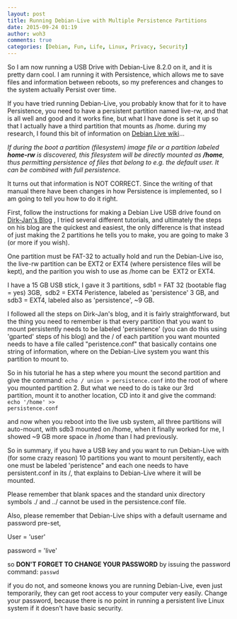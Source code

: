 ```yaml
---
layout: post
title: Running Debian-Live with Multiple Persistence Partitions
date: 2015-09-24 01:19
author: woh3
comments: true
categories: [Debian, Fun, Life, Linux, Privacy, Security]
---
```

So I am now running a USB Drive with Debian-Live 8.2.0 on it, and it is pretty darn cool. I am running it with Persistence, which allows me to save files and information between reboots, so my preferences and changes to the system actually Persist over time.

If you have tried running Debian-Live, you probably know that for it to have Persistence, you need to have a persistent partition named live-rw, and that is all well and good and it works fine, but what I have done is set it up so that I actually have a third partition that mounts as /home. during my research, I found this bit of information on <a href="http://live.debian.net/manual/1.x/html/persistence.html" target="_blank">Debian Live wiki</a>...
<div class="section" title="7.5.2. Home automounting">

<em>If during the boot a partition (filesystem) image file or a partition labeled <span class="command"><strong>home-rw</strong></span> is discovered, this filesystem will be directly mounted as <span class="command"><strong>/home</strong></span>, thus permitting persistence of files that belong to e.g. the default user. It can be combined with full persistence.</em>

It turns out that information is NOT CORRECT. Since the writing of that manual there have been changes in how Persistence is implemented, so I am going to tell you how to do it right.

First, follow the instructions for making a Debian Live USB drive found on <a href="http://www.vleeuwen.net/2014/01/create-a-persistent-debian-live-usb-flash-drive" target="_blank">Dirk-Jan's Blog</a> , I tried several different tutorials, and ultimately the steps on his blog are the quickest and easiest, the only difference is that instead of just making the 2 partitions he tells you to make, you are going to make 3 (or more if you wish).

One partition must be FAT-32 to actually hold and run the Debian-Live iso, the live-rw partition can be EXT2 or EXT4 (where persistence files will be kept), and the parition you wish to use as /home can be  EXT2 or EXT4.

I have a 15 GB USB stick, I gave it 3 partitions, sdb1 = FAT 32 (bootable flag = yes) 3GB,  sdb2 = EXT4 Peristence, labeled as 'persistence' 3 GB, and sdb3 = EXT4, labeled also as 'persistence', ~9 GB.

I followed all the steps on Dirk-Jan's blog, and it is fairly straightforward, but the thing you need to remember is that every partition that you want to mount persistently needs to be labeled 'persistence' (you can do this using 'gparted' steps of his blog) and the / of each partition you want mounted needs to have a file called "peristence.conf" that basically contains one string of information, where on the Debian-Live system you want this partition to mount to.

So in his tutorial he has a step where you mount the second partition and give the command:
<code>echo / union &gt; persistence.conf</code>
into the root of where you mounted partition 2. But what we need to do is take our 3rd partition, mount it to another location, CD into it and give the command:
<code>echo '/home' &gt;&gt; persistence.conf</code>

and now when you reboot into the live usb system, all three partitions will auto-mount, with sdb3 mounted on /home, when it finally worked for me, I showed ~9 GB more space in /home than I had previously.

So in summary, if you have a USB key and you want to run Debian-Live with (for some crazy reason) 10 partitions you want to mount persitently, each one must be labeled 'peristence" and each one needs to have persistent.conf in its /, that explains to Debian-Live where it will be mounted.

Please remember that blank spaces and the standard unix directory symbols ./ and ../ cannot be used in the persistence.conf file.

Also, please remember that Debian-Live ships with a default username and password pre-set,

User = 'user'

password = 'live'

so <strong>DON'T FORGET TO CHANGE YOUR PASSWORD</strong> by issuing the password command:
<code>passwd</code>

if you do not, and someone knows you are running Debian-Live, even just temporarily, they can get root access to your computer very easily. Change your password, because there is no point in running a persistent live Linux system if it doesn't have basic security.

&nbsp;

</div>
<div class="section" title="7.5.3. Snapshots"></div>
